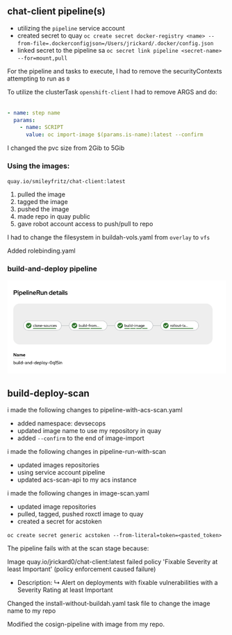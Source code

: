 ## chat-client pipeline(s)

- utilizing the `pipeline` service account
- created secret to quay `oc create secret docker-registry <name> --from-file=.dockerconfigjson=/Users/jrickard/.docker/config.json`
- linked secret to the pipeline sa `oc secret link pipeline <secret-name> --for=mount,pull`

For the pipeline and tasks to execute, I had to remove the securityContexts attempting to run as `0`

To utilize the clusterTask `openshift-client` I had to remove ARGS and do:

```yaml

- name: step name
  params:
    - name: SCRIPT
      value: oc import-image $(params.is-name):latest --confirm

```

I changed the pvc size from 2Gib to 5Gib

### Using the images:

`quay.io/smileyfritz/chat-client:latest`

1. pulled the image
2. tagged the image
3. pushed the image
4. made repo in quay public
5. gave robot account access to push/pull to repo

I had to change the filesystem in buildah-vols.yaml from `overlay` to `vfs`

Added rolebinding.yaml


### build-and-deploy pipeline
![build-and-deploy-pipeline](./images/build-and-deploy-pipeline-run.png)


## build-deploy-scan
i made the following changes to pipeline-with-acs-scan.yaml
- added namespace: devsecops
- updated image name to use my repository in quay
- added `--confirm` to the end of image-import

i made the following changes in pipeline-run-with-scan
- updated images repositories
- using service account pipeline
- updated acs-scan-api to my acs instance

i made the following changes in image-scan.yaml
- updated image repositories
- pulled, tagged, pushed roxctl image to quay
- created a secret for acstoken

`oc create secret generic acstoken --from-literal=token=<pasted_token>`

The pipeline fails with at the scan stage because:

 Image quay.io/jrickard0/chat-client:latest failed policy 'Fixable Severity at least Important' (policy enforcement caused failure)
- Description:
    ↳ Alert on deployments with fixable vulnerabilities with a Severity Rating at
      least Important


Changed the install-without-buildah.yaml task file to change the 
image name to my repo

Modified the cosign-pipeline with image from my repo.

